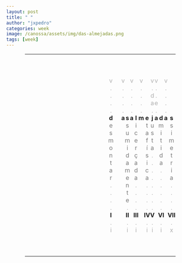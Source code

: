 ```yaml
---
layout: post
title: " "
author: "jxpedro"
categories: week
image: /canossa/assets/img/das-almejadas.png
tags: [week]
---
```


<html>
<head>
<style>
table#t02, th, td {
	border-width:5px;  
  border-style:none;
	padding: 0px;
	width:80%; 
	margin-left:auto; 
  margin-right:auto;
	table-layout: fixed;
	align-content: center;
	text-align:center;
}
div.nota {
  font-size: x-small;
  text-align:right;
  font-style: normal;
  color: rgb(175, 175, 175);
}
div.ast {
  font-weight: bold;
}
div.let {
  color: rgb(123, 123, 123);
}
div.inner {
  font-style: italic;
  text-align:justify;
  color: rgb(175, 175, 175);
  font-size: small;
}
div.risc {
  color: rgb(175, 175, 175);
}
</style>
</head>
<body>

<table id="t02">
  <tr>
    <td colspan="15">&nbsp;</td>
  </tr>
  <tr>
    <td colspan="15">&nbsp;</td>
  </tr>
  <tr>
    <td colspan="15">&nbsp;</td>
  </tr>
  <tr>
    <td></td>
    <td><div class="risc">v</div></td>
    <td><div class="risc">v</div></td>
    <td></td>
    <td></td>
	  <td><div class="risc">v</div></td>
	  <td></td>
	  <td><div class="risc">v</div></td>
    <td></td>
    <td><div class="risc">v</div></td>
	  <td><div class="risc">v</div></td>
    <td></td>
	  <td><div class="risc">v</div></td>
    <td></td>
    <td></td>
  </tr>
  <tr>
    <td></td>
    <td><div class="risc">.</div></td>
    <td><div class="risc">.</div></td>
    <td></td>
    <td></td>
	  <td><div class="risc">.</div></td>
	  <td></td>
	  <td><div class="risc">.</div></td>
    <td></td>
    <td><div class="risc">.</div></td>
    <td><div class="risc">.</div></td>
	  <td></td>
    <td><div class="risc">.</div></td>
    <td></td>
    <td></td>
  </tr>
  <tr>
    <td></td>
    <td><div class="risc">.</div></td>
    <td><div class="risc">.</div></td>
    <td></td>
    <td></td>
	  <td><div class="risc">.</div></td>
	  <td></td>
	  <td><div class="risc">.</div></td>
    <td></td>
    <td><div class="risc">d</div></td>
    <td><div class="risc">.</div></td>
	  <td></td>
    <td><div class="risc">.</div></td>
    <td></td>
    <td></td>
  </tr>
  <tr>
    <td></td>
    <td><div class="risc">.</div></td>
    <td><div class="risc">.</div></td>
    <td></td>
    <td></td>
	  <td><div class="risc">.</div></td>
	  <td></td>
	  <td><div class="risc">.</div></td>
    <td></td>
    <td><div class="risc">a</div></td>
    <td><div class="risc">e</div></td>
	  <td></td>
    <td><div class="risc">.</div></td>
    <td></td>
    <td></td>
  </tr>
  <tr>
    <td></td>
    <td><div class="risc">.</div></td>
    <td><div class="risc">.</div></td>
    <td></td>
    <td></td>
	  <td><div class="risc">.</div></td>
	  <td></td>
	  <td><div class="risc">.</div></td>
    <td></td>
    <td><div class="risc">.</div></td>
    <td><div class="risc">.</div></td>
	  <td></td>
    <td><div class="risc">.</div></td>
    <td></td>
    <td></td>
  </tr>
  <tr>
    <td></td>
    <th>d</th>
    <th>a</th>
    <th>s</th>
    <td></td>
	  <th>a</th>
	  <th>l</th>
	  <th>m</th>
    <th>e</th>
    <th>j</th>
    <th>a</th>
	  <th>d</th>
    <th>a</th>
	  <th>s</th>
    <td></td>
  </tr>
  <tr>
    <td></td>
    <td><div class="let">e</div></td>
    <td></td>
    <td><div class="let">s</div></td>
    <td></td>
    <td></td>
	  <td><div class="let">i</div></td>
	  <td></td>
	  <td><div class="let">t</div></td>
    <td><div class="let">u</div></td>
    <td></td>
    <td><div class="let">m</div></td>
    <td></td>
    <td><div class="let">s</div></td>
    <td></td>
  </tr>
  <tr>
    <td></td>
    <td><div class="let">s</div></td>
    <td></td>
    <td><div class="let">u</div></td>
    <td></td>
    <td></td>
	  <td><div class="let">c</div></td>
	  <td></td>
	  <td><div class="let">a</div></td>
    <td><div class="let">s</div></td>
    <td></td>
    <td><div class="let">i</div></td>
    <td></td>
    <td><div class="let">i</div></td>
    <td></td>
  </tr>
  <tr>
    <td></td>
    <td><div class="let">m</div></td>
    <td></td>
    <td><div class="let">m</div></td>
    <td></td>
    <td></td>
	  <td><div class="let">e</div></td>
	  <td></td>
	  <td><div class="let">f</div></td>
    <td><div class="let">t</div></td>
    <td></td>
    <td><div class="let">t</div></td>
    <td></td>
    <td><div class="let">m</div></td>
    <td></td>
  </tr>
  <tr>
    <td></td>
    <td><div class="let">o</div></td>
    <td></td>
    <td><div class="let">i</div></td>
    <td></td>
    <td></td>
	  <td><div class="let">r</div></td>
	  <td></td>
	  <td><div class="let">í</div></td>
    <td><div class="let">a</div></td>
    <td></td>
    <td><div class="let">i</div></td>
    <td></td>
    <td><div class="let">e</div></td>
    <td></td>
  </tr>
  <tr>
    <td></td>
    <td><div class="let">n</div></td>
    <td></td>
    <td><div class="let">d</div></td>
    <td></td>
    <td></td>
	  <td><div class="let">ç</div></td>
	  <td></td>
	  <td><div class="let">s</div></td>
    <td><div class="risc">.</div></td>
    <td></td>
    <td><div class="let">d</div></td>
    <td></td>
    <td><div class="let">t</div></td>
    <td></td>
  </tr>
  <tr>
    <td></td>
    <td><div class="let">t</div></td>
    <td></td>
    <td><div class="let">a</div></td>
    <td></td>
    <td></td>
	  <td><div class="let">a</div></td>
	  <td></td>
	  <td><div class="let">i</div></td>
    <td><div class="risc">.</div></td>
    <td></td>
    <td><div class="let">a</div></td>
    <td></td>
    <td><div class="let">r</div></td>
    <td></td>
  </tr>
  <tr>
    <td></td>
    <td><div class="let">a</div></td>
    <td></td>
    <td><div class="let">m</div></td>
    <td></td>
    <td></td>
	  <td><div class="let">d</div></td>
	  <td></td>
	  <td><div class="let">c</div></td>
    <td><div class="risc">.</div></td>
    <td></td>
    <td><div class="risc">.</div></td>
    <td></td>
    <td><div class="let">i</div></td>
    <td></td>
  </tr>
  <tr>
    <td></td>
    <td><div class="let">r</div></td>
    <td></td>
    <td><div class="let">e</div></td>
    <td></td>
    <td></td>
	  <td><div class="let">a</div></td>
	  <td></td>
	  <td><div class="let">a</div></td>
    <td><div class="risc">.</div></td>
    <td></td>
    <td><div class="risc">.</div></td>
    <td></td>
    <td><div class="let">a</div></td>
    <td></td>
  </tr>
  <tr>
    <td></td>
    <td><div class="risc">.</div></td>
    <td></td>
    <td><div class="let">n</div></td>
    <td></td>
    <td></td>
	  <td><div class="risc">.</div></td>
	  <td></td>
	  <td><div class="risc">.</div></td>
    <td><div class="risc">.</div></td>
    <td></td>
    <td><div class="risc">.</div></td>
    <td></td>
    <td><div class="risc">.</div></td>
    <td></td>
  </tr>
  <tr>
    <td></td>
    <td><div class="risc">.</div></td>
    <td></td>
    <td><div class="let">t</div></td>
    <td></td>
    <td></td>
	  <td><div class="risc">.</div></td>
	  <td></td>
	  <td><div class="risc">.</div></td>
    <td><div class="risc">.</div></td>
    <td></td>
    <td><div class="risc">.</div></td>
    <td></td>
    <td><div class="risc">.</div></td>
    <td></td>
  </tr>
  <tr>
    <td></td>
    <td><div class="risc">.</div></td>
    <td></td>
    <td><div class="let">e</div></td>
    <td></td>
    <td></td>
	  <td><div class="risc">.</div></td>
	  <td></td>
	  <td><div class="risc">.</div></td>
    <td><div class="risc">.</div></td>
    <td></td>
    <td><div class="risc">.</div></td>
    <td></td>
    <td><div class="risc">.</div></td>
    <td></td>
  </tr>
  <tr>
    <td></td>
    <td><div class="risc">.</div></td>
    <td></td>
    <td><div class="risc">.</div></td>
    <td></td>
    <td></td>
	  <td><div class="risc">.</div></td>
	  <td></td>
	  <td><div class="risc">.</div></td>
    <td><div class="risc">.</div></td>
    <td></td>
    <td><div class="risc">.</div></td>
    <td></td>
    <td><div class="risc">.</div></td>
    <td></td>
  </tr>
  <tr>
    <td></td>
    <td><div class="ast">I</div></td>
    <td></td>
    <td><div class="ast">II</div></td>
    <td></td>
    <td></td>
	  <td><div class="ast">III</div></td>
	  <td></td>
    <td><div class="ast">IV</div></td>
    <td><div class="ast">V</div></td>
    <td></td>
	  <td><div class="ast">VI</div></td>
    <td></td>
    <td><div class="ast">VII</div></td>
    <td></td>
  </tr>
  <tr>
    <td></td>
    <td><div class="risc">.</div></td>
    <td></td>
    <td><div class="risc">.</div></td>
    <td></td>
    <td></td>
	  <td><div class="risc">.</div></td>
	  <td></td>
    <td><div class="risc">.</div></td>
	  <td><div class="risc">.</div></td>
    <td></td>
	  <td><div class="risc">.</div></td>
    <td></td>
    <td><div class="risc">.</div></td>
    <td></td>
  </tr>
  <tr>
    <td></td>
    <td><div class="risc">i</div></td>
    <td></td>
    <td><div class="risc">i</div></td>
    <td></td>
    <td></td>
	  <td><div class="risc">i</div></td>
	  <td></td>
    <td><div class="risc">i</div></td>
	  <td><div class="risc">i</div></td>
    <td></td>
	  <td><div class="risc">i</div></td>
    <td></td>
    <td><div class="risc">x</div></td>
    <td></td>
  </tr>
  <tr>
    <td colspan="15">&nbsp;</td>
  </tr>
  <tr>
    <td colspan="15">&nbsp;</td>
  </tr>
  <tr>
    <td colspan="15">&nbsp;</td>
  </tr>
</table>